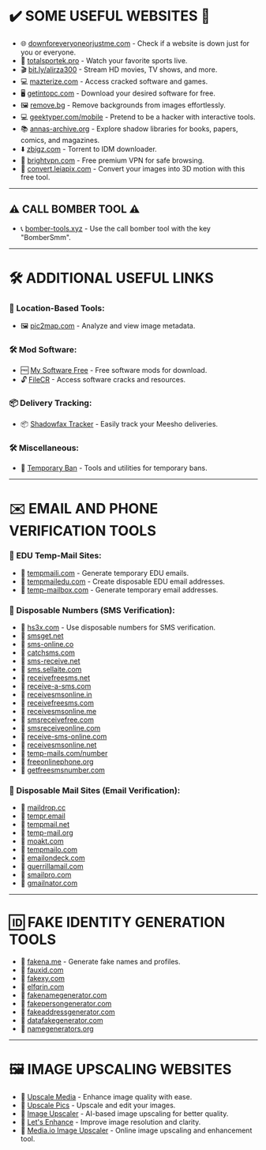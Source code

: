 # ✔️ SOME USEFUL WEBSITES 👀

- 🌐 [downforeveryoneorjustme.com](https://downforeveryoneorjustme.com/) - Check if a website is down just for you or everyone.
- 🏅 [totalsportek.pro](https://totalsportek.pro/) - Watch your favorite sports live.
- 🎬 [bit.ly/alirza300](https://bit.ly/alirza300) - Stream HD movies, TV shows, and more.
- 💻 [mazterize.com](https://www.mazterize.com/) - Access cracked software and games.
- 🖥️ [getintopc.com](https://getintopc.com/) - Download your desired software for free.
- 🖼️ [remove.bg](https://remove.bg/) - Remove backgrounds from images effortlessly.
- 💻 [geektyper.com/mobile](https://geektyper.com/mobile/) - Pretend to be a hacker with interactive tools.
- 📚 [annas-archive.org](https://annas-archive.org/) - Explore shadow libraries for books, papers, comics, and magazines.
- ⬇️ [zbigz.com](http://www.zbigz.com/) - Torrent to IDM downloader.
- 🔐 [brightvpn.com](https://brightvpn.com/) - Free premium VPN for safe browsing.
- 🔄 [convert.leiapix.com](https://convert.leiapix.com/) - Convert your images into 3D motion with this free tool.

---

## ⚠️ CALL BOMBER TOOL ⚠️

- 📞 [bomber-tools.xyz](https://bomber-tools.xyz/) - Use the call bomber tool with the key "BomberSmm".

---

# 🛠️ ADDITIONAL USEFUL LINKS

### 📍 Location-Based Tools:
- 🖼️ [pic2map.com](https://www.pic2map.com/) - Analyze and view image metadata.

### 🛠️ Mod Software:
- 🆓 [My Software Free](https://mysoftwarefree.com/) - Free software mods for download.
- 🔓 [FileCR](https://filecr.com/en/?id=96796361088) - Access software cracks and resources.

### 📦 Delivery Tracking:
- 📦 [Shadowfax Tracker](https://tracker.shadowfax.in/#/) - Easily track your Meesho deliveries.

### 🛠️ Miscellaneous:
- 🚫 [Temporary Ban](https://api-bruxiintk.online/tempban.html) - Tools and utilities for temporary bans.

---

# ✉️ EMAIL AND PHONE VERIFICATION TOOLS

### 🏫 EDU Temp-Mail Sites:
- 📨 [tempmaili.com](https://tempmaili.com) - Generate temporary EDU emails.
- 📨 [tempmailedu.com](https://tempmailedu.com) - Create disposable EDU email addresses.
- 📨 [temp-mailbox.com](https://temp-mailbox.com/10minutemail) - Generate temporary email addresses.

### 📱 Disposable Numbers (SMS Verification):
- 💬 [hs3x.com](https://hs3x.com) - Use disposable numbers for SMS verification.
- 💬 [smsget.net](https://smsget.net)
- 💬 [sms-online.co](https://sms-online.co)
- 💬 [catchsms.com](https://catchsms.com)
- 💬 [sms-receive.net](https://sms-receive.net)
- 💬 [sms.sellaite.com](https://sms.sellaite.com)
- 💬 [receivefreesms.net](https://receivefreesms.net)
- 💬 [receive-a-sms.com](https://receive-a-sms.com)
- 💬 [receivesmsonline.in](https://receivesmsonline.in)
- 💬 [receivefreesms.com](https://receivefreesms.com)
- 💬 [receivesmsonline.me](https://receivesmsonline.me)
- 💬 [smsreceivefree.com](https://smsreceivefree.com)
- 💬 [smsreceiveonline.com](https://smsreceiveonline.com)
- 💬 [receive-sms-online.com](https://receive-sms-online.com)
- 💬 [receivesmsonline.net](https://receivesmsonline.net)
- 💬 [temp-mails.com/number](https://temp-mails.com/number)
- 💬 [freeonlinephone.org](https://freeonlinephone.org)
- 💬 [getfreesmsnumber.com](https://getfreesmsnumber.com)

### 📧 Disposable Mail Sites (Email Verification):
- 📨 [maildrop.cc](https://maildrop.cc)
- 📨 [tempr.email](https://tempr.email)
- 📨 [tempmail.net](https://tempmail.net)
- 📨 [temp-mail.org](https://temp-mail.org)
- 📨 [moakt.com](https://www.moakt.com)
- 📨 [tempmailo.com](https://tempmailo.com)
- 📨 [emailondeck.com](https://www.emailondeck.com)
- 📨 [guerrillamail.com](https://www.guerrillamail.com)
- 📨 [smailpro.com](https://smailpro.com)
- 📨 [gmailnator.com](https://gmailnator.com)

---

# 🆔 FAKE IDENTITY GENERATION TOOLS

- 📝 [fakena.me](https://fakena.me) - Generate fake names and profiles.
- 📝 [fauxid.com](https://fauxid.com)
- 📝 [fakexy.com](https://www.fakexy.com)
- 📝 [elfqrin.com](https://www.elfqrin.com/fakeid.php8)
- 📝 [fakenamegenerator.com](https://www.fakenamegenerator.com)
- 📝 [fakepersongenerator.com](https://www.fakepersongenerator.com)
- 📝 [fakeaddressgenerator.com](https://www.fakeaddressgenerator.com)
- 📝 [datafakegenerator.com](https://datafakegenerator.com/generador.php)
- 📝 [namegenerators.org](https://namegenerators.org/fake-name-generator-gr)

---

# 🖼️ IMAGE UPSCALING WEBSITES

- 🌟 [Upscale Media](https://www.upscale.media/upload) - Enhance image quality with ease.
- 🌟 [Upscale Pics](https://upscalepics.com/) - Upscale and edit your images.
- 🌟 [Image Upscaler](https://imageupscaler.com/) - AI-based image upscaling for better quality.
- 🌟 [Let's Enhance](https://letsenhance.io/) - Improve image resolution and clarity.
- 🌟 [Media.io Image Upscaler](https://www.media.io/image-upscaler.html) - Online image upscaling and enhancement tool.
